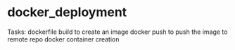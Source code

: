 # docker_deployment

Tasks:
dockerfile build to create an image
docker push to push the image to remote repo
docker container creation

